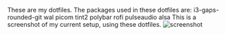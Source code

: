 These are my dotfiles.
The packages used in these dotfiles are:
i3-gaps-rounded-git
wal
picom
tint2
polybar
rofi
pulseaudio
alsa
This is a screenshot of my current setup, using these dotfiles.
![screenshot](https://user-images.githubusercontent.com/76251623/116893021-c517a180-ac30-11eb-8296-de320b4e9925.png)
